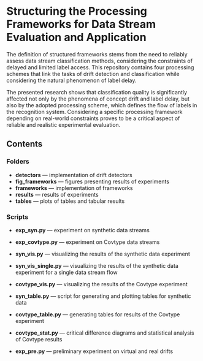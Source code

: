 # Structuring the Processing Frameworks for Data Stream Evaluation and Application

The definition of structured frameworks stems from the need to reliably assess data stream classification methods, considering the constraints of delayed and limited label access. This repository contains four processing schemes that link the tasks of drift detection and classification while considering the natural phenomenon of label delay.

The presented research shows that classification quality is significantly affected not only by the phenomena of concept drift and label delay, but also by the adopted processing scheme, which defines the flow of labels in the recognition system. Considering a specific processing framework depending on real-world constraints proves to be a critical aspect of reliable and realistic experimental evaluation.

## Contents

### Folders

- **detectors** — implementation of drift detectors  
- **fig_frameworks** — figures presenting results of experiments  
- **frameworks** — implementation of frameworks  
- **results** — results of experiments  
- **tables** — plots of tables and tabular results  

### Scripts

- **exp_syn.py** — experiment on synthetic data streams  
- **exp_covtype.py** — experiment on Covtype data streams  

- **syn_vis.py** — visualizing the results of the synthetic data experiment  
- **syn_vis_single.py** — visualizing the results of the synthetic data experiment for a single data stream flow  
- **covtype_vis.py** — visualizing the results of the Covtype experiment  

- **syn_table.py** — script for generating and plotting tables for synthetic data  
- **covtype_table.py** — generating tables for results of the Covtype experiment  
- **covtype_stat.py** — critical difference diagrams and statistical analysis of Covtype results  

- **exp_pre.py** — preliminary experiment on virtual and real drifts  
